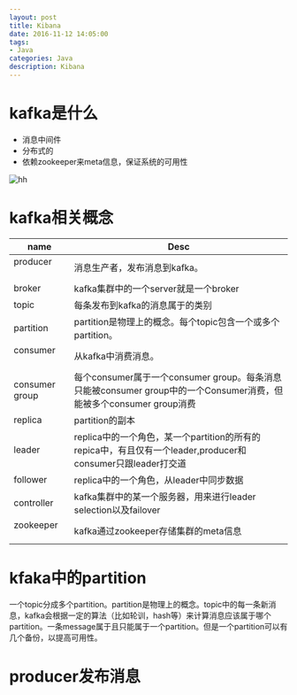 ```yaml
---
layout: post
title: Kibana
date: 2016-11-12 14:05:00
tags:
- Java
categories: Java
description: Kibana
---
```


# kafka是什么 

* 消息中间件
* 分布式的
* 依赖zookeeper来meta信息，保证系统的可用性

![hh](http://ohaq3i4w3.bkt.clouddn.com/kafka001.jpg)

# kafka相关概念

|      name       |                                   Desc                                 |
| --------------- | ---------------------------------------------------------------------- |
| producer        | 消息生产者，发布消息到kafka。                                              |
| broker          | kafka集群中的一个server就是一个broker                                     |
| topic           | 每条发布到kafka的消息属于的类别                                             |
| partition       | partition是物理上的概念。每个topic包含一个或多个partition。                  |
| consumer        | 从kafka中消费消息。                                                       |
| consumer group  | 每个consumer属于一个consumer group。每条消息只能被consumer group中的一个Consumer消费，但能被多个consumer group消费|
| replica         | partition的副本                                                          |
| leader          | replica中的一个角色，某一个partition的所有的repica中，有且仅有一个leader,producer和consumer只跟leader打交道  |
| follower        | replica中的一个角色，从leader中同步数据                                      |
| controller      | kafka集群中的某一个服务器，用来进行leader selection以及failover               |
| zookeeper       | kafka通过zookeeper存储集群的meta信息                                        |

# kfaka中的partition
一个topic分成多个partition。partition是物理上的概念。topic中的每一条新消息，kafka会根据一定的算法（比如轮训，hash等）来计算消息应该属于哪个partition。一条message属于且只能属于一个partition。但是一个partition可以有几个备份，以提高可用性。

# producer发布消息
